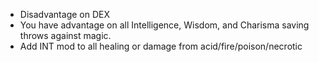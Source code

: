 - Disadvantage on DEX
- You have advantage on all Intelligence, Wisdom, and Charisma saving throws against magic.
- Add INT mod to all healing or damage from acid/fire/poison/necrotic  